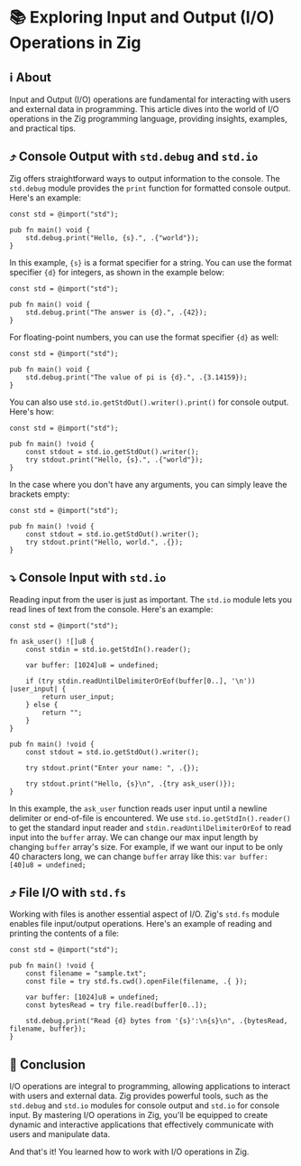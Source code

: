 # 📚 Exploring Input and Output (I/O) Operations in Zig

## ℹ️ About

Input and Output (I/O) operations are fundamental for interacting with users and external data in programming. This article dives into the world of I/O operations in the Zig programming language, providing insights, examples, and practical tips.

## ⤴️ Console Output with `std.debug` and `std.io`

Zig offers straightforward ways to output information to the console. The `std.debug` module provides the `print` function for formatted console output. Here's an example:

```zig
const std = @import("std");

pub fn main() void {
    std.debug.print("Hello, {s}.", .{"world"});
}
```

In this example, `{s}` is a format specifier for a string. You can use the format specifier `{d}` for integers, as shown in the example below:

```zig
const std = @import("std");

pub fn main() void {
    std.debug.print("The answer is {d}.", .{42});
}
```

For floating-point numbers, you can use the format specifier `{d}` as well:

```zig
const std = @import("std");

pub fn main() void {
    std.debug.print("The value of pi is {d}.", .{3.14159});
}
```

You can also use `std.io.getStdOut().writer().print()` for console output. Here's how:

```zig
const std = @import("std");

pub fn main() !void {
    const stdout = std.io.getStdOut().writer();
    try stdout.print("Hello, {s}.", .{"world"});
}
```

In the case where you don't have any arguments, you can simply leave the brackets empty:

```zig
const std = @import("std");

pub fn main() !void {
    const stdout = std.io.getStdOut().writer();
    try stdout.print("Hello, world.", .{});
}
```

## ⤵️ Console Input with `std.io`

Reading input from the user is just as important. The `std.io` module lets you read lines of text from the console. Here's an example:

```zig
const std = @import("std");

fn ask_user() ![]u8 {
    const stdin = std.io.getStdIn().reader();

    var buffer: [1024]u8 = undefined;

    if (try stdin.readUntilDelimiterOrEof(buffer[0..], '\n')) |user_input| {
        return user_input;
    } else {
        return "";
    }
}

pub fn main() !void {
    const stdout = std.io.getStdOut().writer();

    try stdout.print("Enter your name: ", .{});

    try stdout.print("Hello, {s}\n", .{try ask_user()});
}
```

In this example, the `ask_user` function reads user input until a newline delimiter or end-of-file is encountered. We use `std.io.getStdIn().reader()` to get the standard input reader and `stdin.readUntilDelimiterOrEof` to read input into the `buffer` array. We can change our max input length by changing `buffer` array's size. For example, if we want our input to be only 40 characters long, we can change `buffer` array like this: `var buffer: [40]u8 = undefined;`

## ⤴️ File I/O with `std.fs`

Working with files is another essential aspect of I/O. Zig's `std.fs` module enables file input/output operations. Here's an example of reading and printing the contents of a file:

```zig
const std = @import("std");

pub fn main() !void {
    const filename = "sample.txt";
    const file = try std.fs.cwd().openFile(filename, .{ });

    var buffer: [1024]u8 = undefined;
    const bytesRead = try file.read(buffer[0..]);

    std.debug.print("Read {d} bytes from '{s}':\n{s}\n", .{bytesRead, filename, buffer});
}
```

## 📝 Conclusion

I/O operations are integral to programming, allowing applications to interact with users and external data. Zig provides powerful tools, such as the `std.debug` and `std.io` modules for console output and `std.io` for console input. By mastering I/O operations in Zig, you'll be equipped to create dynamic and interactive applications that effectively communicate with users and manipulate data.

And that's it! You learned how to work with I/O operations in Zig.